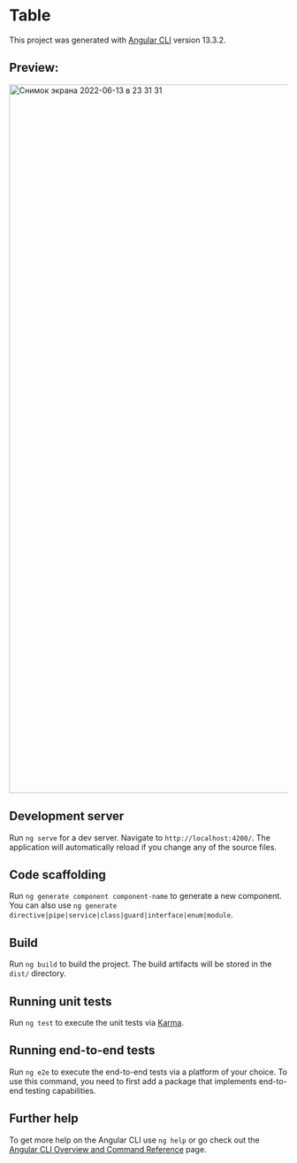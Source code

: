 # Table

This project was generated with [Angular CLI](https://github.com/angular/angular-cli) version 13.3.2.

## Preview:
<img width="1280" alt="Снимок экрана 2022-06-13 в 23 31 31" src="https://user-images.githubusercontent.com/54101611/173440066-1d0ff474-0a30-4f25-b7e9-498bbcea8810.png">


## Development server

Run `ng serve` for a dev server. Navigate to `http://localhost:4200/`. The application will automatically reload if you change any of the source files.

## Code scaffolding

Run `ng generate component component-name` to generate a new component. You can also use `ng generate directive|pipe|service|class|guard|interface|enum|module`.

## Build

Run `ng build` to build the project. The build artifacts will be stored in the `dist/` directory.

## Running unit tests

Run `ng test` to execute the unit tests via [Karma](https://karma-runner.github.io).

## Running end-to-end tests

Run `ng e2e` to execute the end-to-end tests via a platform of your choice. To use this command, you need to first add a package that implements end-to-end testing capabilities.

## Further help

To get more help on the Angular CLI use `ng help` or go check out the [Angular CLI Overview and Command Reference](https://angular.io/cli) page.
